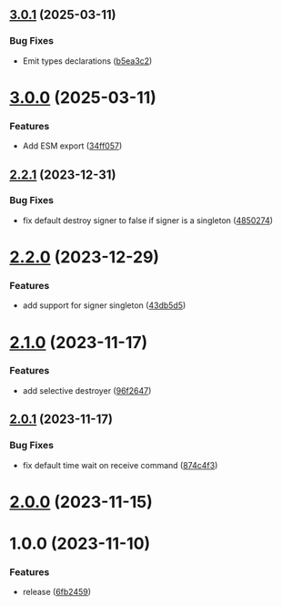 ## [3.0.1](https://github.com/fgiova/mini-sqs-client/compare/3.0.0...3.0.1) (2025-03-11)


### Bug Fixes

* Emit types declarations ([b5ea3c2](https://github.com/fgiova/mini-sqs-client/commit/b5ea3c2e561fe0a652a9f1c4103f090e6ebbae66))

# [3.0.0](https://github.com/fgiova/mini-sqs-client/compare/2.2.1...3.0.0) (2025-03-11)


### Features

* Add ESM export ([34ff057](https://github.com/fgiova/mini-sqs-client/commit/34ff05794ecbc909e5071f84be7b4c859501caba))

## [2.2.1](https://github.com/fgiova/mini-sqs-client/compare/2.2.0...2.2.1) (2023-12-31)


### Bug Fixes

* fix default destroy signer to false if signer is a singleton ([4850274](https://github.com/fgiova/mini-sqs-client/commit/4850274bf57a2c8f59e10354642253b540214e4c))

# [2.2.0](https://github.com/fgiova/mini-sqs-client/compare/2.1.0...2.2.0) (2023-12-29)


### Features

* add support for signer singleton ([43db5d5](https://github.com/fgiova/mini-sqs-client/commit/43db5d5669a7e2f87f9633799740cee1f389d7cd))

# [2.1.0](https://github.com/fgiova/mini-sqs-client/compare/2.0.1...2.1.0) (2023-11-17)


### Features

* add selective destroyer ([96f2647](https://github.com/fgiova/mini-sqs-client/commit/96f264734267646d37df08efb076439539a8f3c9))

## [2.0.1](https://github.com/fgiova/mini-sqs-client/compare/2.0.0...2.0.1) (2023-11-17)


### Bug Fixes

* fix default time wait on receive command ([874c4f3](https://github.com/fgiova/mini-sqs-client/commit/874c4f3d6aea09a190b926081db7ab1e3a67cd73))

# [2.0.0](https://github.com/fgiova/mini-sqs-client/compare/1.0.0...2.0.0) (2023-11-15)

# 1.0.0 (2023-11-10)


### Features

* release ([6fb2459](https://github.com/fgiova/mini-sqs-client/commit/6fb245922df772f4fbc0e1d818190f4f8dc6eabc))
